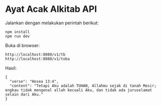# Ayat Acak Alkitab API

Jalankan dengan melakukan perintah berikut:

```
npm install
npm run dev
```

Buka di browser:

```
http://localhost:8080/v1/tb
http://localhost:8080/v1/toba
```

Hasil:

```
{
  "verse": "Hosea 13:4",
  "content": "Tetapi Aku adalah TUHAN, Allahmu sejak di tanah Mesir; engkau tidak mengenal allah kecuali Aku, dan tidak ada juruselamat selain dari Aku."
}
```